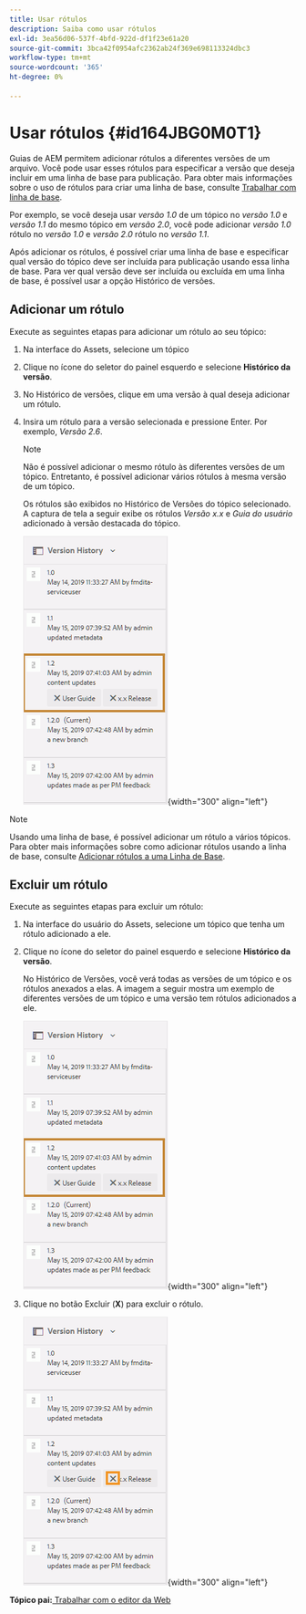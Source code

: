```yaml
---
title: Usar rótulos
description: Saiba como usar rótulos
exl-id: 3ea56d06-537f-4bfd-922d-df1f23e61a20
source-git-commit: 3bca42f0954afc2362ab24f369e698113324dbc3
workflow-type: tm+mt
source-wordcount: '365'
ht-degree: 0%

---
```


# Usar rótulos {#id164JBG0M0T1}

Guias de AEM permitem adicionar rótulos a diferentes versões de um arquivo. Você pode usar esses rótulos para especificar a versão que deseja incluir em uma linha de base para publicação. Para obter mais informações sobre o uso de rótulos para criar uma linha de base, consulte [Trabalhar com linha de base](generate-output-use-baseline-for-publishing.md#).

Por exemplo, se você deseja usar *versão 1.0* de um tópico no *versão 1.0* e *versão 1.1* do mesmo tópico em *versão 2.0*, você pode adicionar *versão 1.0* rótulo no *versão 1.0* e *versão 2.0* rótulo no *versão 1.1*.

Após adicionar os rótulos, é possível criar uma linha de base e especificar qual versão do tópico deve ser incluída para publicação usando essa linha de base. Para ver qual versão deve ser incluída ou excluída em uma linha de base, é possível usar a opção Histórico de versões.

## Adicionar um rótulo

Execute as seguintes etapas para adicionar um rótulo ao seu tópico:

1. Na interface do Assets, selecione um tópico
1. Clique no ícone do seletor do painel esquerdo e selecione **Histórico da versão**.
1. No Histórico de versões, clique em uma versão à qual deseja adicionar um rótulo.

1. Insira um rótulo para a versão selecionada e pressione Enter. Por exemplo, *Versão 2.6*.

   >[!NOTE]
   >
   > Não é possível adicionar o mesmo rótulo às diferentes versões de um tópico. Entretanto, é possível adicionar vários rótulos à mesma versão de um tópico.

   Os rótulos são exibidos no Histórico de Versões do tópico selecionado. A captura de tela a seguir exibe os rótulos *Versão x.x* e *Guia do usuário* adicionado à versão destacada do tópico.

   ![](images/labels.png){width="300" align="left"}

>[!NOTE]
>
> Usando uma linha de base, é possível adicionar um rótulo a vários tópicos. Para obter mais informações sobre como adicionar rótulos usando a linha de base, consulte [Adicionar rótulos a uma Linha de Base](generate-output-use-baseline-for-publishing.md#id184KD0T305Z).

## Excluir um rótulo

Execute as seguintes etapas para excluir um rótulo:

1. Na interface do usuário do Assets, selecione um tópico que tenha um rótulo adicionado a ele.
1. Clique no ícone do seletor do painel esquerdo e selecione **Histórico da versão**.

   No Histórico de Versões, você verá todas as versões de um tópico e os rótulos anexados a elas. A imagem a seguir mostra um exemplo de diferentes versões de um tópico e uma versão tem rótulos adicionados a ele.

   ![](images/labels.png){width="300" align="left"}

1. Clique no botão Excluir \(**X**\) para excluir o rótulo.

   ![](images/delete-labels.png){width="300" align="left"}


**Tópico pai:**[ Trabalhar com o editor da Web](web-editor.md)
